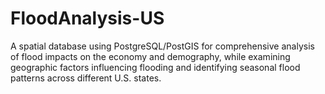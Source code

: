 # FloodAnalysis-US
A spatial database using PostgreSQL/PostGIS for comprehensive analysis of flood impacts on the economy and demography, while examining geographic factors influencing flooding and identifying seasonal flood patterns across different U.S. states.

